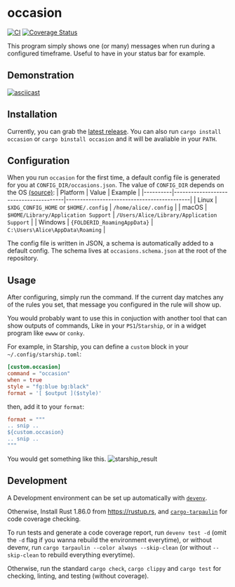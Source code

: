 # occasion

[![CI](https://github.com/itscrystalline/occasion/actions/workflows/ci.yaml/badge.svg?branch=main)](https://github.com/itscrystalline/occasion/actions/workflows/ci.yaml)
[![Coverage Status](https://coveralls.io/repos/github/itscrystalline/occasion/badge.svg)](https://coveralls.io/github/itscrystalline/occasion)

This program simply shows one (or many) messages when run during a configured timeframe. Useful to have in your status bar for example.

## Demonstration

[![asciicast](https://asciinema.org/a/E7idEoQNMf1mWaOy7wMw226tC.svg)](https://asciinema.org/a/E7idEoQNMf1mWaOy7wMw226tC)

## Installation

Currently, you can grab the [latest release](https://github.com/itscrystalline/occasion/releases/latest).
You can also run `cargo install occasion` or `cargo binstall occasion` and it will be avaliable in your `PATH`.

## Configuration

When you run `occasion` for the first time, a default config file is generated for you at `CONFIG_DIR/occasions.json`.
The value of `CONFIG_DIR` depends on the OS [(source)](https://docs.rs/dirs/latest/dirs/fn.config_dir.html):
| Platform | Value                                 | Example                                    |
|----------|---------------------------------------|--------------------------------------------|
| Linux    | `$XDG_CONFIG_HOME` or `$HOME/.config` | `/home/alice/.config`                      |
| macOS    | `$HOME/Library/Application Support`   | `/Users/Alice/Library/Application Support` |
| Windows  | `{FOLDERID_RoamingAppData}`           | `C:\Users\Alice\AppData\Roaming`           |

The config file is written in JSON, a schema is automatically added to a default config. The schema lives at `occasions.schema.json` at the root of the repository. 

## Usage

After configuring, simply run the command. If the current day matches any of the rules you set, that message you configured in the rule will show up.

You would probably want to use this in conjuction with another tool that can show outputs of commands, Like in your `PS1`/`Starship`, or in a widget program like `ewww` or `conky`.

For example, in Starship, you can define a `custom` block in your `~/.config/starship.toml`:
```toml
[custom.occasion]
command = "occasion"
when = true
style = "fg:blue bg:black"
format = '[ $output ]($style)'
```
then, add it to your `format`:
```toml
format = """
.. snip ..
${custom.occasion}
.. snip ..
"""
```
You would get something like this.
![starship_result](https://github.com/user-attachments/assets/138cc981-30f7-43ac-b33b-34339c2d7445)

## Development

A Development environment can be set up automatically with [`devenv`](https://devenv.sh).

Otherwise, Install Rust 1.86.0 from https://rustup.rs, and [`cargo-tarpaulin`](https://github.com/xd009642/tarpaulin) for code coverage checking.

To run tests and generate a code coverage report, run `devenv test -d` (omit the `-d` flag if you wanna rebuild the environment everytime), or without devenv, run `cargo tarpaulin --color always --skip-clean` (or without `--skip-clean` to rebuild everything everytime).

Otherwise, run the standard `cargo check`, `cargo clippy` and `cargo test` for checking, linting, and testing (without coverage).
